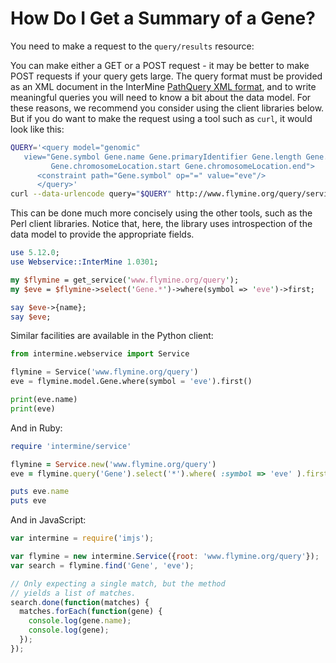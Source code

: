 # How Do I Get a Summary of a Gene?

You need to make a request to the `query/results` resource:

You can make either a GET or a POST request - it may be better to make POST requests if your query gets large. The query format must be provided as an XML document in the InterMine [PathQuery XML format](http://www.flymine.org/query/service/schema/query.xsd), and to write meaningful queries you will need to know a bit about the data model. For these reasons, we recommend you consider using the client libraries below. But if you do want to make the request using a tool such as `curl`, it would look like this:

```bash
QUERY='<query model="genomic" 
   view="Gene.symbol Gene.name Gene.primaryIdentifier Gene.length Gene.chromosome.primaryIdentifier
         Gene.chromosomeLocation.start Gene.chromosomeLocation.end">
      <constraint path="Gene.symbol" op="=" value="eve"/>
      </query>'
curl --data-urlencode query="$QUERY" http://www.flymine.org/query/service/query/results
```

This can be done much more concisely using the other tools, such as the Perl client libraries. Notice that, here, the library uses introspection of the data model to provide the appropriate fields.

```perl
use 5.12.0;
use Webservice::InterMine 1.0301;

my $flymine = get_service('www.flymine.org/query');
my $eve = $flymine->select('Gene.*')->where(symbol => 'eve')->first;

say $eve->{name};
say $eve;
```

Similar facilities are available in the Python client:

```python
from intermine.webservice import Service

flymine = Service('www.flymine.org/query')
eve = flymine.model.Gene.where(symbol = 'eve').first()

print(eve.name)
print(eve)
```

And in Ruby:

```ruby
require 'intermine/service'

flymine = Service.new('www.flymine.org/query')
eve = flymine.query('Gene').select('*').where( :symbol => 'eve' ).first

puts eve.name
puts eve
```

And in JavaScript:

```javascript
var intermine = require('imjs');

var flymine = new intermine.Service({root: 'www.flymine.org/query'});
var search = flymine.find('Gene', 'eve');

// Only expecting a single match, but the method
// yields a list of matches.
search.done(function(matches) {
  matches.forEach(function(gene) {
    console.log(gene.name);
    console.log(gene);
  });
});
```

